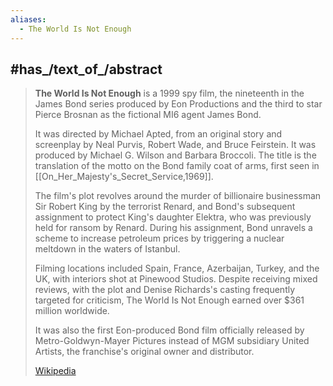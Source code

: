 ```yaml
---
aliases:
  - The World Is Not Enough
---
```



## #has_/text_of_/abstract 

> **The World Is Not Enough** is a 1999 spy film, the nineteenth in the James Bond series produced by Eon Productions 
> and the third to star Pierce Brosnan as the fictional MI6 agent James Bond. 
> 
> It was directed by Michael Apted, 
> from an original story and screenplay by Neal Purvis, Robert Wade, and Bruce Feirstein. 
> It was produced by Michael G. Wilson and Barbara Broccoli. 
> The title is the translation of the motto on the Bond family coat of arms, 
> first seen in [[On_Her_Majesty's_Secret_Service,1969]].
>
> The film's plot revolves around the murder of billionaire businessman Sir Robert King by the terrorist Renard, 
> and Bond's subsequent assignment to protect King's daughter Elektra, who was previously held for ransom by Renard. 
> During his assignment, Bond unravels a scheme to increase petroleum prices 
> by triggering a nuclear meltdown in the waters of Istanbul.
>
> Filming locations included Spain, France, Azerbaijan, Turkey, and the UK, with interiors shot at Pinewood Studios. 
> Despite receiving mixed reviews, with the plot and Denise Richards's casting frequently targeted for criticism, 
> The World Is Not Enough earned over $361 million worldwide. 
> 
> It was also the first Eon-produced Bond film officially released by Metro-Goldwyn-Mayer Pictures 
> instead of MGM subsidiary United Artists, the franchise's original owner and distributor.
>
> [Wikipedia](https://en.wikipedia.org/wiki/The%20World%20Is%20Not%20Enough)




